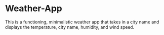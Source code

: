 # Weather-App
 This is a functioning, minimalistic weather app that takes in a city name and displays the temperature, city name, humidity, and wind speed.

